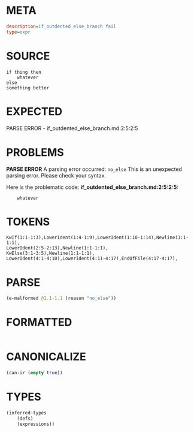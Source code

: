 # META
~~~ini
description=if_outdented_else_branch fail
type=expr
~~~
# SOURCE
~~~roc
if thing then
    whatever
else
something better
~~~
# EXPECTED
PARSE ERROR - if_outdented_else_branch.md:2:5:2:5
# PROBLEMS
**PARSE ERROR**
A parsing error occurred: `no_else`
This is an unexpected parsing error. Please check your syntax.

Here is the problematic code:
**if_outdented_else_branch.md:2:5:2:5:**
```roc
    whatever
```
    


# TOKENS
~~~zig
KwIf(1:1-1:3),LowerIdent(1:4-1:9),LowerIdent(1:10-1:14),Newline(1:1-1:1),
LowerIdent(2:5-2:13),Newline(1:1-1:1),
KwElse(3:1-3:5),Newline(1:1-1:1),
LowerIdent(4:1-4:10),LowerIdent(4:11-4:17),EndOfFile(4:17-4:17),
~~~
# PARSE
~~~clojure
(e-malformed @1.1-1.1 (reason "no_else"))
~~~
# FORMATTED
~~~roc

~~~
# CANONICALIZE
~~~clojure
(can-ir (empty true))
~~~
# TYPES
~~~clojure
(inferred-types
	(defs)
	(expressions))
~~~

